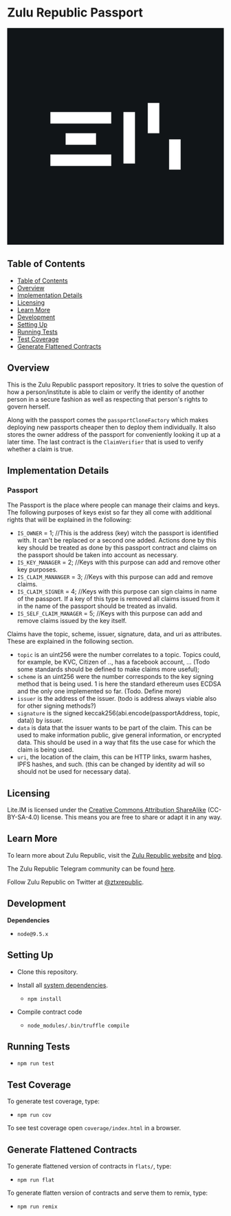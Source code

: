 # Zulu Republic Passport

![Zulu Republic](zulu-icon.png)

## Table of Contents

-   [Table of Contents](#table-of-contents)
-   [Overview](#overview)
-   [Implementation Details](#implementation-details)
-   [Licensing](#licensing)
-   [Learn More](#learn-more)
-   [Development](#development)
-   [Setting Up](#setting-up)
-   [Running Tests](#running-tests)
-   [Test Coverage](#test-coverage)
-   [Generate Flattened Contracts](#generate-flattened-contracts)

## Overview

This is the Zulu Republic passport repository. It tries to solve the question of how a person/institute is able to claim or verify the identity of another person in a secure fashion as well as respecting that person's rights to govern herself.

Along with the passport comes the `passportCloneFactory` which makes deploying new passports cheaper then to deploy them individually. It also stores the owner address of the passport for conveniently looking it up at a later time.
The last contract is the `ClaimVerifier` that is used to verify whether a claim is true.

## Implementation Details

### Passport

The Passport is the place where people can manage their claims and keys.
The following purposes of keys exist so far they all come with additional rights that will be explained in the following:

-   `IS_OWNER` = 1; //This is the address (key) witch the passport is identified with. It can't be replaced or a second one added. Actions done by this key should be treated as done by this passport contract and claims on the passport should be taken into account as necessary.
-   `IS_KEY_MANAGER` = 2; //Keys with this purpose can add and remove other key purposes.
-   `IS_CLAIM_MANANGER` = 3; //Keys with this purpose can add and remove claims.
-   `IS_CLAIM_SIGNER` = 4; //Keys with this purpose can sign claims in name of the passport. If a key of this type is removed all claims issued from it in the name of the passport should be treated as invalid.
-   `IS_SELF_CLAIM_MANAGER` = 5; //Keys with this purpose can add and remove claims issued by the key itself.

Claims have the topic, scheme, issuer, signature, data, and uri as attributes. These are explained in the following section.

-   `topic` is an uint256 were the number correlates to a topic. Topics could, for example, be KVC, Citizen of .., has a facebook account, ... (Todo some standards should be defined to make claims more useful);
-   `scheme` is an uint256 were the number corresponds to the key signing method that is being used. 1 is here the standard ethereum uses ECDSA and the only one implemented so far. (Todo. Define more)
-   `issuer` is the address of the issuer. (todo is address always viable also for other signing methods?)
-   `signature` is the signed keccak256(abi.encode(passportAddress, topic, data)) by issuer.
-   `data` is data that the issuer wants to be part of the claim. This can be used to make information public, give general information, or encrypted data. This should be used in a way that fits the use case for which the claim is being used.
-   `uri`, the location of the claim, this can be HTTP links, swarm hashes, IPFS hashes, and such. (this can be changed by identity ad will so should not be used for necessary data).

## Licensing

Lite.IM is licensed under the [Creative Commons Attribution ShareAlike](https://creativecommons.org/licenses/by-sa/4.0/) (CC-BY-SA-4.0) license. This means you are free to share or adapt it in any way.

## Learn More

To learn more about Zulu Republic, visit the [Zulu Republic website](https://www.zulurepublic.io/) and [blog](www.medium.com/zulurepublic).

The Zulu Republic Telegram community can be found [here](https://t.me/ztxrepublic).

Follow Zulu Republic on Twitter at [@ztxrepublic](www.twitter.com/ztxrepublic).

## Development

**Dependencies**

-   `node@9.5.x`

## Setting Up

-   Clone this repository.

-   Install all [system dependencies](#development).

    -   `npm install`

-   Compile contract code

    -   `node_modules/.bin/truffle compile`

## Running Tests

-   `npm run test`

## Test Coverage

To generate test coverage, type:

-   `npm run cov`

To see test coverage open `coverage/index.html` in a browser.

## Generate Flattened Contracts

To generate flattened version of contracts in `flats/`, type:

-   `npm run flat`

To generate flatten version of contracts and serve them to remix, type:

-   `npm run remix`
